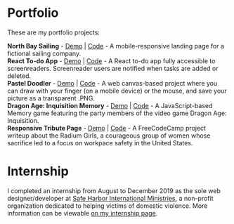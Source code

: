 # Portfolio

These are my portfolio projects:


**North Bay Sailing** - [Demo](https://selenahunter.github.io/North-Bay-Sailing/) | [Code](https://github.com/SelenaHunter/North-Bay-Sailing) - A mobile-responsive landing page for a fictional sailing company.  
**React To-do App** - [Demo](https://selenahunter.github.io/react-to-do-app/) | [Code](https://github.com/SelenaHunter/react-to-do-app) - A React to-do app fully accessible to screenreaders. Screenreader users are notified when tasks are added or deleted.  
**Pastel Doodler** - [Demo](https://selenahunter.github.io/Pastel-Doodler/) | [Code](https://github.com/SelenaHunter/Pastel-Doodler) - A web canvas-based project where you can draw with your finger (on a mobile device) or the mouse, and save your picture as a transparent .PNG.  
**Dragon Age: Inquisition Memory** - [Demo](https://selenahunter.github.io/DA-I-Memory/) | [Code](https://github.com/SelenaHunter/DA-I-Memory) - A JavaScript-based Memory game featuring the party members of the video game Dragon Age: Inquisition.  
**Responsive Tribute Page** - [Demo](https://selenahunter.github.io/Tribute-Page/) | [Code](https://github.com/SelenaHunter/Tribute-Page) - A FreeCodeCamp project writeup about the Radium Girls, a courageous group of women whose sacrifice led to a focus on workpace safety in the United States.  

# Internship

I completed an internship from August to December 2019 as the sole web designer/developer at [Safe Harbor International Ministries](safeharborim.com/), a non-profit organization dedicated to helping victims of domestic violence. More information can be viewable [on my internship page](https://selenahunter.github.io/internship.html).